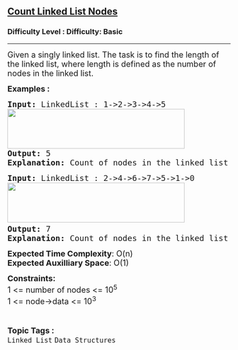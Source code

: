 <h2><a href="https://www.geeksforgeeks.org/problems/count-nodes-of-linked-list/1?">Count Linked List Nodes</a></h2><h3>Difficulty Level : Difficulty: Basic</h3><hr><div class="problems_problem_content__Xm_eO"><p><span style="font-size: 18px;">Given a singly linked list. The task is to find the length of the linked list, where length is defined as the number of nodes in the linked list.</span></p>
<p><strong><span style="font-size: 18px;">Examples :</span></strong></p>
<pre><strong><span style="font-size: 18px;">Input: </span></strong><span style="font-size: 18px;">LinkedList : 1-&gt;2-&gt;3-&gt;4-&gt;5<br><img src="https://media.geeksforgeeks.org/img-practice/prod/addEditProblem/700039/Web/Other/blobid0_1720505073.png" width="400" height="90"><br><strong>Output: </strong>5<strong>
Explanation: </strong>Count of nodes in the linked list is 5, which is its length.</span>
</pre>
<pre><strong><span style="font-size: 18px;">Input: </span></strong><span style="font-size: 18px;">LinkedList : 2-&gt;4-&gt;6-&gt;7-&gt;5-&gt;1-&gt;0<br><img src="https://media.geeksforgeeks.org/img-practice/prod/addEditProblem/700039/Web/Other/blobid1_1720505089.png" width="400" height="90"> <br><strong>Output: </strong>7<strong>
Explanation: </strong>Count of nodes in the linked list is 7. Hence, the output is 7.</span></pre>
<p><span style="font-size: 18px;"><strong>Expected Time Complexity</strong>: O(n)<br><strong>Expected Auxilliary Space</strong>: O(1)</span></p>
<p><span style="font-size: 18px;"><strong>Constraints:</strong><br>1 &lt;= number of nodes &lt;= 10<sup>5</sup><br>1 &lt;= node-&gt;data &lt;= 10<sup>3</sup></span></p></div><br><p><span style=font-size:18px><strong>Topic Tags : </strong><br><code>Linked List</code>&nbsp;<code>Data Structures</code>&nbsp;
